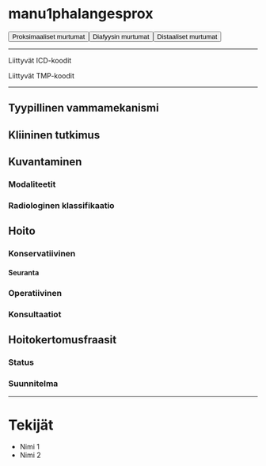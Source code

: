 # manu1phalangesprox

<button id="manu1phalangesprox_proksimaalinen">Proksimaaliset murtumat</button><button id="manu1phalangesprox_diafyysi">Diafyysin murtumat</button><button id="manu1phalangesprox_distaalinen">Distaaliset murtumat</button>

---

Liittyvät ICD-koodit
>
	
Liittyvät TMP-koodit
>

---

## Tyypillinen vammamekanismi

## Kliininen tutkimus

## Kuvantaminen
### Modaliteetit
### Radiologinen klassifikaatio

## Hoito
### Konservatiivinen
#### Seuranta
### Operatiivinen
### Konsultaatiot

## Hoitokertomusfraasit
### Status
### Suunnitelma

---
# Tekijät
- Nimi 1
- Nimi 2